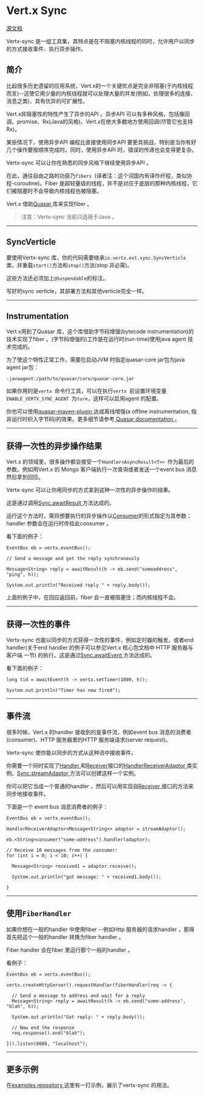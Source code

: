 # Vert.x Sync
[源文档](http://vertx.io/docs/vertx-sync/java/)

Vertx-sync 是一组工具集，其特点是在不阻塞内核线程的同时，允许用户以同步的方式接收事件、执行异步操作。

##  简介
比起很多历史遗留的应用系统，Vert.x的一个关键优点是完全非阻塞(于内核线程而言)--这使它用少量的内核线程就可以处理大量的并发(例如，处理很多的连接、消息之类)，具有优异的可扩展性。

Vert.x非阻塞性的特性产生了异步的API 。异步API 可以有多种风格，包括像回调、promise、Rx(Java的风格)。Vert.x在绝大多数地方使用回调(尽管它也支持Rx)。

某些情况下，使用异步API 编程比直接使用同步API 要更具挑战，特别是当你有好几个操作要按顺序完成时。同时，使用异步API 时，错误的传递也会变得更复杂。

Vertx-sync 可以让你在熟悉的同步风格下继续使用异步API 。

在此，通往自由之路的功臣乃`fibers `(译者注：这个词国内有译作纤程，类似协程-coroutine)。Fiber 是超轻量级的线程，并不是对应于底层的那种内核线程，它们被阻塞时不会导致内核线程也被阻塞。

Vert.x 借助[Quasar ](http://docs.paralleluniverse.co/quasar/)库来实现fiber 。
> 注意：Vertx-sync 当前只适用于Java 。

---

## SyncVerticle
要使用Vertx-sync 库，你的代码需要继承`io.vertx.ext.sync.SyncVerticle `类，并重载`start()`方法和`stop()`方法(stop 非必需)。

这些方法还必须加上`@Suspendable`的标注。

写好的sync verticle，其部署方法和其他verticle完全一样。

---

## Instrumentation
Vert.x用到了Quasar 库，这个库借助字节码增强(bytecode instrumentation)的技术实现了fiber 。(字节码增强的)工作是在运行时(run-time)使用java agent 技术完成的。

为了使这个特性正常工作，需要在启动JVM 时指定quasar-core jar包为java agent jar包：
```
-javaagent:/path/to/quasar/core/quasar-core.jar
```

如果你用的是`vertx `命令行工具，可以在执行`vertx `前设置环境变量`ENABLE_VERTX_SYNC_AGENT `为`ture`，这样可以启用agent 的配置。

你也可以使用[quasar-maven-plugin ](https://github.com/vy/quasar-maven-plugin)达成离线增强(a offline instrumentation, 指非运行时织入字节码)的效果。更多细节请参考[ Quasar documentation ](http://docs.paralleluniverse.co/quasar/)。

---

## 获得一次性的异步操作结果
Vert.x 的领域里，很多操作都会接受一个`Handler<AsyncResult<T>> `作为最后的参数。例如用Vert.x 的 Mongo 客户端执行一次查询或者发送一个event bus 消息然后拿到回应。

Vertx-sync 可以让你用同步的方式拿到这种一次性的异步操作的结果。

这是通过调用[Sync.awaitResult ](http://vertx.io/docs/apidocs/io/vertx/ext/sync/Sync.html#awaitResult-java.util.function.Consumer-)方法达成的。

运行这个方法时，需将想要执行的异步操作以[Consumer](http://vertx.io/docs/apidocs/java/util/function/Consumer.html)的形式指定为其参数；handler 参数会在运行时传给此consumer 。

看下面的例子：
```
EventBus eb = vertx.eventBus();

// Send a message and get the reply synchronously

Message<String> reply = awaitResult(h -> eb.send("someaddress", "ping", h));

System.out.println("Received reply " + reply.body());
```

上面的例子中，在回应返回前，fiber 会一直被阻塞住；而内核线程不会。

---

## 获得一次性的事件
Vertx-sync 也能以同步的方式获得一次性的事件，例如定时器的触发，或者end handler(关于end handler 的例子可以参见Vert.x 核心包文档中   HTTP 服务器与客户端 一节) 的执行。这是通过[Sync.awaitEvent ](http://vertx.io/docs/apidocs/io/vertx/ext/sync/Sync.html#awaitEvent-java.util.function.Consumer-)方法达成的。

看下面的例子：
```
long tid = awaitEvent(h -> vertx.setTimer(1000, h));

System.out.println("Timer has now fired");
```

---

## 事件流
很多时候，Vert.x 的handler 接收到的是事件流，例如event bus 消息的消费者(consumer)、HTTP 服务器里的HTTP 服务端请求(server request)。

Vertx-sync 使你能以同步的方式从这种流中接收事件。

你需要一个同时实现了[Handler ](http://vertx.io/docs/apidocs/io/vertx/core/Handler.html)和[Receiver](http://vertx.io/docs/apidocs/io/vertx/ext/sync/Receiver.html)接口的[HandlerReceiverAdaptor ](http://vertx.io/docs/apidocs/io/vertx/ext/sync/HandlerReceiverAdaptor.html)类实例。[Sync.streamAdaptor ](http://vertx.io/docs/apidocs/io/vertx/ext/sync/Sync.html#streamAdaptor--)方法可以创建这样一个实例。

你可以把它当成一个普通的handler ，然后可以用实现自[Receiver ](http://vertx.io/docs/apidocs/io/vertx/ext/sync/Receiver.html)接口的方法来同步地接收事件。

下面是一个 event bus 消息消费者的例子：
```
EventBus eb = vertx.eventBus();

HandlerReceiverAdaptor<Message<String>> adaptor = streamAdaptor();

eb.<String>consumer("some-address").handler(adaptor);

// Receive 10 messages from the consumer:
for (int i = 0; i < 10; i++) {

  Message<String> received1 = adaptor.receive();

  System.out.println("got message: " + received1.body());

}
```

---

## 使用`FiberHandler `
如果你想在一般的handler 中使用fiber --例如Http 服务器的请求handler ，那得首先把这个一般的handler 转换为fiber handler 。

Fiber handler 会在fiber 里运行那个一般的handler 。

看例子：
```
EventBus eb = vertx.eventBus();

vertx.createHttpServer().requestHandler(fiberHandler(req -> {

  // Send a message to address and wait for a reply
  Message<String> reply = awaitResult(h -> eb.send("some-address", "blah", h));

  System.out.println("Got reply: " + reply.body());

  // Now end the response
  req.response().end("blah");

})).listen(8080, "localhost");
```

---

## 更多示例
在[examples repository ](https://github.com/vert-x3/vertx-examples/tree/master/sync-examples)这里有一打示例，展示了vertx-sync 的用法。

